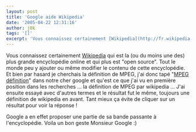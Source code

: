 ```yaml
---
layout: post
title: 'Google aide Wikipedia'
date: '2005-04-22 12:31:16'
author: j0k
tags: '[]'
excerpt: 'Vous connaissez certainement [Wikipedia](http://fr.wikipedia.org/wiki/Accueil) qui est la (ou du moins une des) plus grande encyclopédie online et qui plus est "open source". Tout le monde peu y ajouter ou même modifier le contenu de cette encyclopédie.   )   Et bien par hasard je cherchais la définition de MPEG, j''ai donc tapé "[MPEG      ...'
---
```


Vous connaissez certainement [Wikipedia](http://fr.wikipedia.org/wiki/Accueil) qui est la (ou du moins une des) plus grande encyclopédie online et qui plus est "open source". Tout le monde peu y ajouter ou même modifier le contenu de cette encyclopédie.      Et bien par hasard je cherchais la définition de MPEG, j'ai donc tapé "[MPEG définition](http://www.google.fr/search?hl=fr&c2coff=1&client=firefox-a&rls=org.mozilla%3Afr%3Aofficial&q=MPEG+definition&btnG=Rechercher&meta=)" dans notre cher google et qu'est ce que j'ai vu en première position dans les recherches ... la définition de MPEG par wikipedia ... J'ai ensuite essayé avec d'autres termes et le résultat fut le même, toujours une définition de wikipedia en avant. Tant mieux ça évite de cliquer sur un résultat pour voir la réponse !

Google a en effet proposer une partie de sa bande passante à l'encyclopédie.   Voila un bon geste Monsieur Google :)
